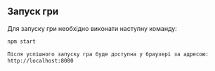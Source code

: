## Запуск гри

Для запуску гри необхідно виконати наступну команду:

```bash
npm start

Після успішного запуску гра буде доступна у браузері за адресою:
http://localhost:8080
